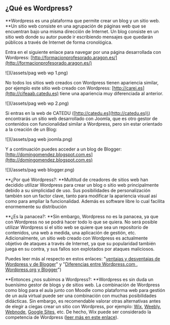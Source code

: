 ## ¿Qué es Wordpress?

**Wordpress es una plataforma que permite crear un blog y un sitio web. **Un sitio web consiste en una agrupación de páginas web que se encuentran bajo una misma dirección de Internet. Un blog consiste en un sitio web donde su autor puede ir escribiendo mensajes que quedarán públicos a través de Internet de forma cronológica.

Entra en el siguiente enlace para navegar por una página desarrollada con Wordpress: [http://formacionprofesorado.aragon.es/](http://formacionprofesorado.aragon.es/)

![](/assets/pag web wp 1.png)

No todos los sitios web creados con Wordpress tienen apariencia similar, por ejemplo este sitio web creado con Wordpress: [http://carei.es](http://cifeaab.catedu.es) tiene una apariencia muy diferenciada al anterior.

![](/assets/pag web wp 2.png)

Si entras en la web de CATEDU \([http://catedu.es](http://catedu.es)\) encontrarás un sitio web desarrollado con Joomla, que es otro gestor de contenidos con funcionalidad similar a Wordpress, pero sin estar orientado a la creación de un Blog:

![](/assets/pag web joomla.png)

Y a continuación puedes acceder a un blog de Blogger: [http://domingomendez.blogspot.com.es](http://domingomendez.blogspot.com.es)

![](/assets/pag web blogger.png)

**¿Por qué Wordpress?: **Multitud de creadores de sitios web han decidido utilizar Wordpress para crear un blog o sitio web principalmente debido a su simplicidad de uso. Sus posibilidades de personalización también son un factor clave, tanto para modificar la apariencia visual así como para ampliar la funcionalidad. Además es software libre lo cual facilita enormemente su distribución

**¿Es la panacea?: **Sin embargo, Wordpress no es la panacea, ya que con Wordpress no se podrá hacer todo lo que se quiera. No será posible utilizar Wordpress si el sitio web se quiere que sea un repositorio de contenidos, una web a medida, una aplicación de gestión, etc. Adicionalmente, un sitio web creado con Wordpress es actualmente objetivo de ataques a través de Internet, ya que su popularidad también juega en su contra, y sus fallos son explotados por ataques maliciosos.

Puedes leer más al respecto en estos enlaces: "[ventajas y desventajas de Wordpress y de Blogger](http://www.marketingguerrilla.es/wordpress-blog-o-blogger-por-que-tarde-o-temprano-tendras-que-pasarte/#)" y "[Diferencias entre Wordpress.com , Wordpress.org y Blogger](https://www.ciudadano2cero.com/diferencias-wordpress-blogger/)"\)

**Entonces ¿nos subimos a Wordpress?: **Wordpress es sin duda un buenísimo gestor de blogs y de sitios web. La combinación de Wordpress como blog para el aula junto con Moodle como plataforma web para gestión de un aula virtual puede ser una combinación con muchas posibilidades didácticas. Sin embargo, es recomendable valorar otras alternativas antes de elegir a ciegas crear un sitio con Wordpress, por ejemplo: [Wix](https://es.wix.com/), [Weebly](https://www.weebly.com/es), [Webnode](https://www.webnode.es/), [Google Sites](https://gsuite.google.com/intl/es/products/sites/), etc. De hecho, Wix puede ser considerado la competencia de Wordpress \([leer más en este enlace](https://ayudawp.com/la-competencia-de-wordpress-es-wix-no-joomla-o-drupal/)\).

